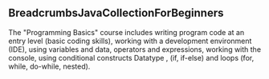## BreadcrumbsJavaCollectionForBeginners
The "Programming Basics" course includes writing program code at an entry level (basic coding skills), working with a development environment (IDE), using variables and data, operators and expressions, working with the console, using conditional constructs Datatype , (if, if-else) and loops (for, while, do-while, nested).
